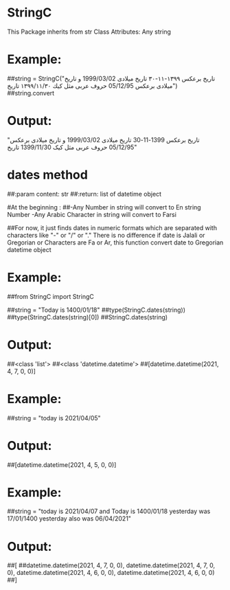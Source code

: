 # StringC

This Package inherits from str Class 
Attributes:
    Any string

# Example:
##string = StringC("تاریخ برعکس ۱۳۹۹-۱۱-۳۰ تاریخ میلادی 1999/03/02 و تاریخ میلادی برعکس 05/12/95 حروف عربی مثل
كيك ۱۳۹۹/۱۱/۳۰ تاریخ")
##string.convert
# Output:
"تاریخ برعکس 1399-11-30 تاریخ میلادی 1999/03/02 و تاریخ میلادی برعکس 05/12/95 حروف عربی مثل کیک 1399/11/30 تاریخ"
# dates method
##:param content: str
##:return: list of datetime object

#At the beginning :
##-Any Number in string will convert to En string Number -Any Arabic Character in string will convert to Farsi

##For now, it just finds dates in numeric formats which are separated with characters like "-" or "/" or "."
There is no difference if date is Jalali or Gregorian or Characters are Fa or Ar, this function convert date to
Gregorian datetime object

# Example:
##from StringC import StringC

##string = "Today is 1400/01/18"
##type(StringC.dates(string))
##type(StringC.dates(string)[0])
##StringC.dates(string)
# Output:
##<class 'list'>
##<class 'datetime.datetime'>
##[datetime.datetime(2021, 4, 7, 0, 0)]
# Example:
##string = "today is 2021/04/05"
# Output:
##[datetime.datetime(2021, 4, 5, 0, 0)]
# Example:
##string = "today is 2021/04/07 and Today is 1400/01/18 yesterday was 17/01/1400 yesterday also was 06/04/2021"
# Output:
##[
##datetime.datetime(2021, 4, 7, 0, 0), datetime.datetime(2021, 4, 7, 0, 0), datetime.datetime(2021, 4, 6, 0, 0), datetime.datetime(2021, 4, 6, 0, 0)
##]
